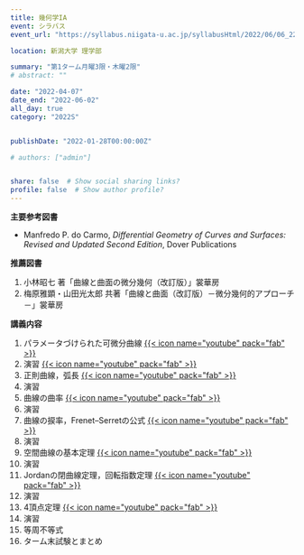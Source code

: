 ```yaml
---
title: 幾何学IA
event: シラバス
event_url: "https://syllabus.niigata-u.ac.jp/syllabusHtml/2022/06/06_221S1516_ja_JP.html"

location: 新潟大学 理学部

summary: "第1ターム月曜3限・木曜2限"
# abstract: ""

date: "2022-04-07"
date_end: "2022-06-02"
all_day: true
category: "2022S"


publishDate: "2022-01-28T00:00:00Z"

# authors: ["admin"]


share: false  # Show social sharing links?
profile: false  # Show author profile?
---
```

**主要参考図書**
- Manfredo P. do Carmo, *Differential Geometry of Curves and Surfaces: Revised and Updated Second Edition*, Dover Publications

**推薦図書**
1. 小林昭七 著「曲線と曲面の微分幾何（改訂版）」裳華房
2. 梅原雅顕・山田光太郎 共著「曲線と曲面（改訂版）－微分幾何的アプローチ－」裳華房

**講義内容**
1. パラメータづけられた可微分曲線
	[{{< icon name="youtube" pack="fab" >}}](https://youtu.be/eDMQbN6N-iY)
2. 演習
	[{{< icon name="youtube" pack="fab" >}}](https://youtu.be/6uOiOYdYosg)
3. 正則曲線，弧長
	[{{< icon name="youtube" pack="fab" >}}](https://youtu.be/F73NAJHGneQ)
4. 演習
5. 曲線の曲率
	[{{< icon name="youtube" pack="fab" >}}](https://youtu.be/mZuo_2WAofI)
6. 演習
7. 曲線の捩率，Frenet–Serretの公式
	[{{< icon name="youtube" pack="fab" >}}](https://youtu.be/oj2XgePrleY)
8. 演習
9. 空間曲線の基本定理
	[{{< icon name="youtube" pack="fab" >}}](https://youtu.be/IfzoLSxcIcQ)
10. 演習
11. Jordanの閉曲線定理，回転指数定理
	[{{< icon name="youtube" pack="fab" >}}](https://youtu.be/PjwdbfCLTc8)
12. 演習
13. 4頂点定理
	[{{< icon name="youtube" pack="fab" >}}](https://youtu.be/KLN8SxmmVzs)
14. 演習
15. 等周不等式
16. ターム末試験とまとめ
